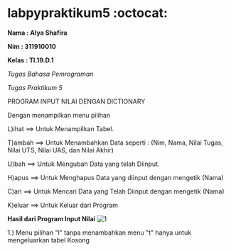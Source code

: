 # labpypraktikum5 :octocat:

**Nama  : Alya Shafira**

**Nim   : 311910010**

**Kelas : TI.19.D.1**

*Tugas Bahasa Pemrograman*

*Tugas Praktikum 5*
   
   PROGRAM INPUT NILAI DENGAN DICTIONARY

   Dengan menampilkan menu pilihan

   L)ihat   ==> Untuk Menampilkan Tabel.
 
   T)ambah  ==> Untuk Menambahkan Data seperti : (Nim, Nama, Nilai Tugas, Nilai UTS, Nilai UAS, dan Nilai Akhir)
 
   U)bah    ==> Untuk Mengubah Data yang telah Diinput. 

   H)apus   ==> Untuk Menghapus Data yang diinput dengan mengetik (Nama) 

   C)ari    ==> Untuk Mencari Data yang Telah Diinput dengan mengetik (Nama) 
   
   K)eluar  ==> Untuk Keluar dari Program



  **Hasil dari Program Input Nilai**
  ![1](https://user-images.githubusercontent.com/56963083/70318790-6f7c7100-1853-11ea-8ab7-caebf8e380a3.PNG)
  
   1.) Menu pilihan "l" tanpa menambahkan menu "t" hanya untuk mengeluarkan tabel Kosong

   
   
  
  
  
